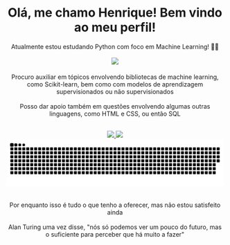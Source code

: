 <html>
<h1 align="center"> Olá, me chamo Henrique! Bem vindo ao meu perfil! </h1>

<body>

<p align="center"> 
Atualmente estou estudando Python com foco em Machine Learning! 🐍🤖 <br><br>
<a><img src="https://i.pinimg.com/originals/19/6a/d9/196ad9d3122098b297d7b99ce9ff209f.gif"/></a> <br> <br>
Procuro auxiliar em tópicos envolvendo bibliotecas de machine learning, como Scikit-learn, bem como com modelos de aprendizagem supervisionados ou não supervisionados <br>
<br> Posso dar apoio também em questões envolvendo algumas outras linguagens, como HTML e CSS, ou então SQL <br><br>
</p>

<div align="center">
  <a href="https://github.com/Osodnil">
  <img height="150em" src="https://github-readme-stats.vercel.app/api/top-langs/?username=Osodnil&layout=compact&langs_count=7&theme=dracula"/>
  <img height="150em" src="https://github-readme-stats.vercel.app/api?username=Osodnil&show_icons=true&theme=dracula&include_all_commits=true&count_private=true"/>
  </a>
</div>

<img src="https://raw.githubusercontent.com/Osodnil/Osodnil/output/snake.svg" alt="Snake animation" />

<p align="center">
<br> Por enquanto isso é tudo o que tenho a oferecer, mas não estou satisfeito ainda <br>
<br> Alan Turing uma vez disse, "nós só podemos ver um pouco do futuro, mas o suficiente para perceber que há muito a fazer"
</p>

<div align="center">
  <a href="https://www.linkedin.com/in/henrique-lindoso-53459323b/" target="_blank">
    <i class="fa-brands fa-twitter"></i>
  </a>
  <a href="https://www.instagram.com/h_lindoso/" target="_blank">
    <i class="fa-brands fa-instagram"></i>
  </a>
  <a href="lindoso70@gmail.com">
    <i class="fa-solid fa-envelope"></i>
  </a>
</div>

</body>
</html>
